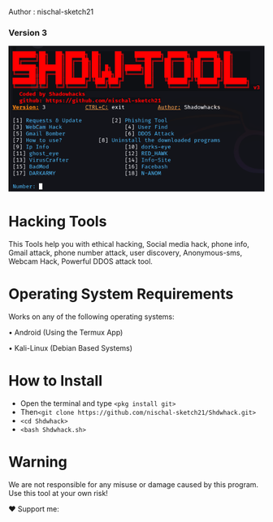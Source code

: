 Author : nischal-sketch21
### Version 3
![image](Shdwtool.png)

# Hacking Tools
This Tools help you with ethical hacking, Social media hack, phone info, Gmail attack, phone number attack, user discovery, Anonymous-sms, Webcam Hack, Powerful DDOS attack tool.

# Operating System Requirements
Works on any of the following operating systems:

• Android (Using the Termux App)

• Kali-Linux (Debian Based Systems)

# How to Install
* Open the terminal and type `<pkg install git>`
* Then`<git clone https://github.com/nischal-sketch21/Shdwhack.git>`
* `<cd Shdwhack>`
* `<bash Shdwhack.sh>`


# Warning

We are not responsible for any misuse or damage caused by this program. Use this tool at your own risk!


❤️ Support me:
